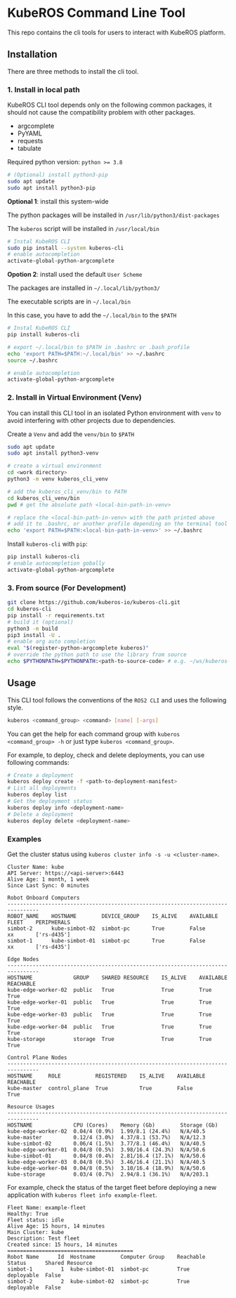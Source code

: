 # KubeROS Command Line Tool

This repo contains the cli tools for users to interact with KubeROS platform. 

## Installation

There are three methods to install the cli tool.


### 1. Install in local path
KubeROS CLI tool depends only on the following common packages, it should not cause the compatibility problem with other packages.
 - argcomplete
 - PyYAML
 - requests
 - tabulate

Required python version: `python >= 3.8`

```bash
# (Optional) install python3-pip
sudo apt update
sudo apt install python3-pip
```

**Optional 1**: install this system-wide

The python packages will be installed in `/usr/lib/python3/dist-packages`

The `kuberos` script will be installed in `/usr/local/bin`

```bash
# Instal KubeROS CLI
sudo pip install --system kuberos-cli
# enable autocompletion
activate-global-python-argcomplete
```

**Opotion 2**: install used the default `User Scheme`

The packages are installed in `~/.local/lib/python3/`

The executable scripts are in `~/.local/bin`

In this case, you have to add the `~/.local/bin` to the `$PATH`
```bash
# Instal KubeROS CLI
pip install kuberos-cli

# export ~/.local/bin to $PATH in .bashrc or .bash_profile
echo 'export PATH=$PATH:~/.local/bin' >> ~/.bashrc
source ~/.bashrc

# enable autocompletion
activate-global-python-argcomplete
```



### 2. Install in Virtual Environment (Venv)

You can install this CLI tool in an isolated Python environment with `venv` to avoid interfering with other projects due to dependencies.

Create a `Venv` and add the `venv/bin` to `$PATH`
```bash
sudo apt update
sudo apt install python3-venv

# create a virtual environment
cd <work directory>
python3 -m venv kuberos_cli_venv

# add the kuberos_cli_venv/bin to PATH
cd kuberos_cli_venv/bin
pwd # get the absolute path <local-bin-path-in-venv>

# replace the <local-bin-path-in-venv> with the path printed above 
# add it to .bashrc, or another profile depending on the terminal tool you are using
echo 'export PATH=$PATH:<local-bin-path-in-venv>' >> ~/.bashrc
```

Install `kuberos-cli` with `pip`:
```bash
pip install kuberos-cli
# enable autocompletion gobally
activate-global-python-argcomplete
```


### 3. From source (For Development)

```bash
git clone https://github.com/kuberos-io/kuberos-cli.git
cd kuberos-cli
pip install -r requirements.txt
# build it (optional)
python3 -m build
pip3 install -U .
# enable arg auto completion
eval "$(register-python-argcomplete kuberos)"
# override the python path to use the library from source
echo $PYTHONPATH=$PYTHONPATH:<path-to-source-code> # e.g. ~/ws/kuberos-cli
```


## Usage
This CLI tool follows the conventions of the `ROS2 CLI` and uses the following style.
```bash
kuberos <command_group> <command> [name] [-args]
```
You can get the help for each command group with `kuberos <command_group> -h` or just type `kuberos <command_group>`.

For example, to deploy, check and delete deployments, you can use following commands:
```bash
# Create a deployment 
kuberos deploy create -f <path-to-deployment-manifest>
# List all deployments
kuberos deploy list
# Get the deployment status 
kuberos deploy info <deployment-name> 
# Delete a deployment
kuberos deploy delete <deployment-name>
```


### Examples

Get the cluster status using `kuberos cluster info -s -u <cluster-name>`. 
```t
Cluster Name: kube
API Server: https://<api-server>:6443
Alive Age: 1 month, 1 week
Since Last Sync: 0 minutes

Robot Onboard Computers
--------------------------------------------------------------------------------
ROBOT_NAME    HOSTNAME        DEVICE_GROUP    IS_ALIVE    AVAILABLE    FLEET    PERIPHERALS
simbot-2      kube-simbot-02  simbot-pc       True        False        xx       ['rs-d435']
simbot-1      kube-simbot-01  simbot-pc       True        False        xx       ['rs-d435']

Edge Nodes
--------------------------------------------------------------------------------
HOSTNAME             GROUP    SHARED RESOURCE    IS_ALIVE    AVAILABLE    REACHABLE
kube-edge-worker-02  public   True               True        True         True
kube-edge-worker-01  public   True               True        True         True
kube-edge-worker-03  public   True               True        True         True
kube-edge-worker-04  public   True               True        True         True
kube-storage         storage  True               True        True         True

Control Plane Nodes
--------------------------------------------------------------------------------
HOSTNAME     ROLE           REGISTERED    IS_ALIVE    AVAILABLE    REACHABLE
kube-master  control_plane  True          True        False        True

Resource Usages
--------------------------------------------------------------------------------
HOSTNAME             CPU (Cores)    Memory (Gb)        Storage (Gb)
kube-edge-worker-02  0.04/4 (0.9%)  1.99/8.1 (24.4%)   N/A/40.5
kube-master          0.12/4 (3.0%)  4.37/8.1 (53.7%)   N/A/12.3
kube-simbot-02       0.06/4 (1.5%)  3.77/8.1 (46.4%)   N/A/40.5
kube-edge-worker-01  0.04/8 (0.5%)  3.98/16.4 (24.3%)  N/A/50.6
kube-simbot-01       0.04/8 (0.4%)  2.81/16.4 (17.1%)  N/A/50.6
kube-edge-worker-03  0.04/8 (0.5%)  3.46/16.4 (21.1%)  N/A/40.5
kube-edge-worker-04  0.04/8 (0.5%)  3.10/16.4 (18.9%)  N/A/50.6
kube-storage         0.03/4 (0.7%)  2.94/8.1 (36.1%)   N/A/203.1
```


For example, check the status of the target fleet before deploying a new application with `kuberos fleet info example-fleet`. 

```t
Fleet Name: example-fleet
Healthy: True
Fleet status: idle
Alive Age: 15 hours, 14 minutes
Main Cluster: kube
Description: Test fleet
Created since: 15 hours, 14 minutes
========================================
Robot Name      Id  Hostname        Computer Group    Reachable    Status      Shared Resource
simbot-1         1  kube-simbot-01  simbot-pc         True         deployable  False
simbot-2         2  kube-simbot-02  simbot-pc         True         deployable  False
```


